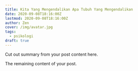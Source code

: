 ```yaml
---
title: Kita Yang Mengendalikan Apa Tubuh Yang Mengendalikan
date: 2020-09-08T18:16:00Z
lastmod: 2020-09-08T18:16:00Z
author: Zen
cover: /img/avatar.jpg
tags:
  - psikologi
draft: true
---
```


Cut out summary from your post content here.

<!--more-->

The remaining content of your post.

